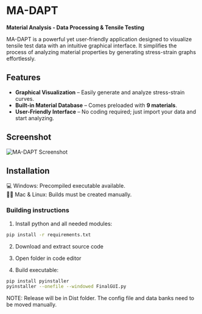 # **MA-DAPT**  

**Material Analysis - Data Processing & Tensile Testing**  

MA-DAPT is a powerful yet user-friendly application designed to visualize tensile test data with an intuitive graphical interface. It simplifies the process of analyzing material properties by generating stress-strain graphs effortlessly.  

## **Features**  
- **Graphical Visualization** – Easily generate and analyze stress-strain curves.  
- **Built-in Material Database** – Comes preloaded with **9 materials**.  
- **User-Friendly Interface** – No coding required; just import your data and start analyzing.  

## **Screenshot**  
![MA-DAPT Screenshot](https://github.com/user-attachments/assets/04986549-523f-45ea-8e60-07a19a3c5e79)  

## Installation
💻 Windows: Precompiled executable available.  
🍏🐧 Mac & Linux: Builds must be created manually.  
### Building instructions

1. Install python and all needed modules:
```Bash
pip install -r requirements.txt
```
2. Download and extract source code
3. Open folder in code editor
   
4. Build executable:
```bash  
pip install pyinstaller
pyinstaller --onefile --windowed FinalGUI.py
```
NOTE: Release will be in Dist folder. The config file and data banks need to be moved manually.


